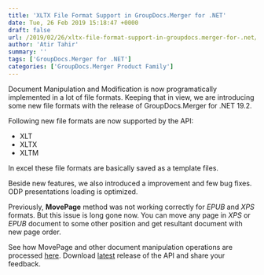 ```yaml
---
title: 'XLTX File Format Support in GroupDocs.Merger for .NET'
date: Tue, 26 Feb 2019 15:18:47 +0000
draft: false
url: /2019/02/26/xltx-file-format-support-in-groupdocs.merger-for-.net/
author: 'Atir Tahir'
summary: ''
tags: ['GroupDocs.Merger for .NET']
categories: ['GroupDocs.Merger Product Family']
---
```


Document Manipulation and Modification is now programatically implemented in a lot of file formats. Keeping that in view, we are introducing some new file formats with the release of GroupDocs.Merger for .NET 19.2.

Following new file formats are now supported by the API:

*   XLT
*   XLTX
*   XLTM

In excel these file formats are basically saved as a template files.

Beside new features, we also introduced a improvement and few bug fixes.  
ODP presentations loading is optimized.

Previously, **MovePage** method was not working correctly for _EPUB_ and _XPS_ formats. But this issue is long gone now. You can move any page in _XPS_ or _EPUB_ document to some other position and get resultant document with new page order.

See how MovePage and other document manipulation operations are processed [here](https://docs.groupdocs.com/display/mergernet/Developer+Guide). Download [latest](https://www.nuget.org/packages/GroupDocs.merger) release of the API and share your feedback.





